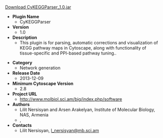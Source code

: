 <a href="CyKEGGParser_1.0.jar">Download CyKEGGParser_1.0.jar</a>

* __Plugin Name__
  * CyKEGGParser
* __Version__
  * 1.0
* __Description__
  * This plugin is for parsing, automatic corrections and visualization of KEGG pathway maps in Cytoscape, along with functionality of tissue-specific and PPI-based pathway tuning..<p>
* __Category__
  * Network generation
* __Release Date__
  * 2013-12-09
* __Minimum Cytoscape Version__
  * 2.8
* __Project URL__
  * http://www.molbiol.sci.am/big/index.php/software
* __Authors__
  * Lilit Nersisyan and Arsen Arakelyan, Institute of Molecular Biology, NAS, Armenia
  * , 
* __Contacts__
  * Lilit Nersisyan, l_nersisyan@mb.sci.am
